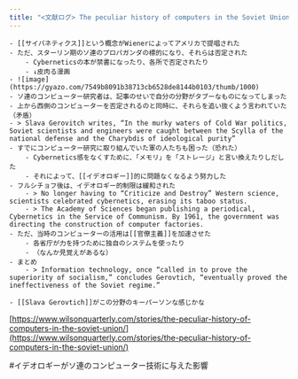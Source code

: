 ```yaml
---
title: "<文献ログ> The peculiar history of computers in the Soviet Union"
---
```


````
- [[サイバネティクス]]という概念がWienerによってアメリカで提唱された
- ただ、スターリン期のソ連のプロパガンダの標的になり、それらは否定された
    - Cyberneticsの本が禁書になったり、各所で否定されたり
    - ↓皮肉る漫画
- ![image](https://gyazo.com/7549b8091b38713cb6528de8144b0103/thumb/1000)
- ソ連のコンピューター研究者は、記事のせいで自分の分野がタブーなものになってしまった
- 上から西側のコンピューターを否定されるのと同時に、それらを追い抜くよう言われていた（矛盾）
- > Slava Gerovitch writes, “In the murky waters of Cold War politics, Soviet scientists and engineers were caught between the Scylla of the national defense and the Charybdis of ideological purity”
- すでにコンピューター研究に取り組んでいた軍の人たちも困った（恐れた）
    - Cybernetics感をなくすために、「メモリ」を「ストレージ」と言い換えたりしだした
    - それによって、[[イデオロギー]]的に問題なくなるよう努力した
- フルシチョフ後は、イデオロギー的制限は緩和された
    - > No longer having to “Criticize and Destroy” Western science, scientists celebrated cybernetics, erasing its taboo status.
    - > The Academy of Sciences began publishing a periodical, Cybernetics in the Service of Communism. By 1961, the government was directing the construction of computer factories.
- ただ、当時のコンピューターの活用は[[官僚主義]]を加速させた
    - 各省庁が力を持つために独自のシステムを使ったり
    - （なんか見覚えがあるな）
- まとめ
    - > Information technology, once “called in to prove the superiority of socialism,” concludes Gerovtich, “eventually proved the ineffectiveness of the Soviet regime.”

- [[Slava Gerovtich]]がこの分野のキーパーソンな感じかな
````

[https://www.wilsonquarterly.com/stories/the-peculiar-history-of-computers-in-the-soviet-union/](https://www.wilsonquarterly.com/stories/the-peculiar-history-of-computers-in-the-soviet-union/)

\#イデオロギーがソ連のコンピューター技術に与えた影響
